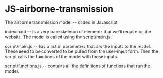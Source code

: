 # JS-airborne-transmission
The airborne transmission model -- coded in Javascript


index.html -- is a very bare skeleton of elements that we'll require on the website. The model is called using the script/main.js.

script/main.js -- has a list of parameters that are the inputs to the model. These need to be converted to be pulled from the user-input form. Then the script calls the functions of the model with those inputs.

script/functions.js -- contains all the definitions of functions that run the model.
